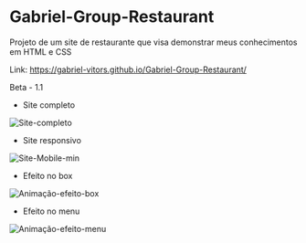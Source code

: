 # Gabriel-Group-Restaurant
Projeto de um site de restaurante que visa demonstrar meus conhecimentos em HTML e CSS

Link: https://gabriel-vitors.github.io/Gabriel-Group-Restaurant/

Beta - 1.1
- Site completo

![Site-completo](https://user-images.githubusercontent.com/78169102/121264824-26650d00-c88e-11eb-8aa5-af163c63f405.gif)


- Site responsivo

![Site-Mobile-min](https://user-images.githubusercontent.com/78169102/121264835-2cf38480-c88e-11eb-8020-b94ebf40a76b.gif)


- Efeito no box

![Animação-efeito-box](https://user-images.githubusercontent.com/78169102/120843391-6ce00200-c544-11eb-8bde-fb800d2df44c.gif)

- Efeito no menu

![Animação-efeito-menu](https://user-images.githubusercontent.com/78169102/120843475-8719e000-c544-11eb-8848-6341199a1c86.gif)
